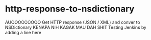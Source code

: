 http-response-to-nsdictionary
=============================
AUOOOOOOOOO
Get HTTP response (JSON / XML) and conver to NSDictionary 
KENAPA NIH KAGAK MAU DAH SHIT
Testing Jenkins by adding a line here
